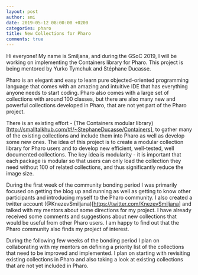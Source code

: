 ```yaml
---
layout: post
author: smi
date: 2019-05-12 08:00:00 +0200
categories: pharo
title: New Collections for Pharo
comments: true
---
```


Hi everyone! My name is Smiljana, and during the GSoC 2019, I will be working on implementing the Containers library for Pharo. This project is being mentored by Yurko Tymchuk and Stéphane Ducasse.

Pharo is an elegant and easy to learn pure objected-oriented programming language that comes with an amazing and intuitive IDE that has everything anyone needs to start coding. Pharo also comes with a large set of collections with around 100 classes, but there are also many new and powerful collections developed in Pharo, that are not yet part of the Pharo project. 

There is an existing effort  - (The Containers modular library)[http://smalltalkhub.com/#!/~StephaneDucasse/Containers], to gather many of the existing collections and include them into Pharo as well as develop some new ones. The idea of this project is to create a modular collection library for Pharo users and to develop new efficient, well-tested, well documented collections. The key idea is modularity - it is important that each package is modular so that users can only load the collection they need without 100 of related collections, and thus significantly reduce the image size.

During the first week of the community bonding period I was primarily focused on getting the blog up and running as well as getting to know other participants and introducing myself to the Pharo community. I also created a twitter account (@KnezevSmiljana)[<https://twitter.com/KnezevSmiljana>] and talked with my mentors about some directions for my project. I have already received some comments and suggestions about new collections that would be useful from other Pharo users. I am happy to find out that the Pharo community also finds my project of interest.

During the following few weeks of the bonding period I plan on collaborating with my mentors on defining a priority list of the collections that need to be improved and implemented. I plan on starting with revisiting existing collections in Pharo and also taking a look at existing collections that are not yet included in Pharo. 







